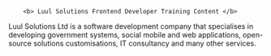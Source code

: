 		<b> Luul Solutions Frontend Developer Training Content </b>

Luul Solutions Ltd is a software development company that specialises in developing government systems, social mobile and web applications, open-source solutions customisations, IT consultancy and many other services.


